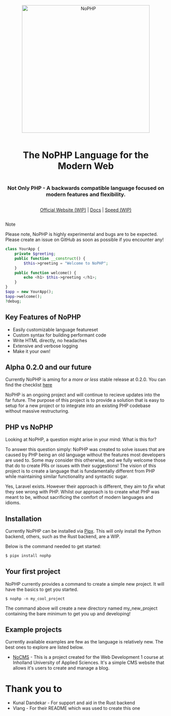 <div align="center" style="display:grid;place-items:center;">
<p>
    <a href="https://nophp.framer.website/" target="_blank"><img width="400" src="https://framerusercontent.com/images/NanQ9Rq0puTaTJZFdmoqv3WVlY.png" alt="NoPHP"></a>
</p>
<h1>The NoPHP Language for the Modern Web</h1>
<h3>Not Only PHP - A backwards compatible language focused on modern features and flexibility.</h3>

[Official Website (WIP)](https://nophp.framer.website/) 
| [Docs](https://testing.lonk.cloud/docs) 
| [Speed (WIP)]()
</div>

> [!NOTE]
> Please note, NoPHP is highly experimental and bugs are to be expected. Please create an issue on GitHub as soon as possible if you encounter any!

```php
class YourApp {
    private $greeting;
    public function __construct() {
        $this->greeting = "Welcome to NoPHP";
    } 
    public function welcome() {
        echo <h1> $this->greeting </h1>;
    }
}
$app = new YourApp();
$app->welcome();
?debug;
```

## Key Features of NoPHP
- Easily customizable language featureset
- Custom syntax for building performant code
- Write HTML directly, no headaches
- Extensive and verbose logging
- Make it your own!

## Alpha 0.2.0 and our future
Currently NoPHP is aming for a *more or less* stable release at 0.2.0. You can find the checklist [here](https://github.com/ByteForIT/NoPHP/pull/1)

NoPHP is an ongoing project and will continue to recieve updates into the far future. The purpose of this project is to provide a solution that is easy to setup for a new project or to integrate into an existing PHP codebase without massive restructuring. 

## PHP vs NoPHP
Looking at NoPHP, a question might arise in your mind: What is this for?

To answer this question simply:
NoPHP was created to solve issues that are caused by PHP being an old language
without the features most developers are used to. Some may consider this otherwise, and we fully welcome those that do to create PRs or issues with their suggestions!
The vision of this project is to create a language that is fundamentally different from PHP
while maintaining similar functionality and syntactic sugar.

Yes, Laravel exists. However their approach is different, they aim to *fix* what they
see wrong with PHP. Whilst our approach is to create what PHP was meant to be, without
sacrificing the comfort of modern languages and idioms.

## Installation
Currently NoPHP can be installed via [Pipx](https://github.com/pypa/pipx). This will only install the Python backend, others, such as the Rust backend, are a WIP. 

Below is the command needed to get started:
```bash
$ pipx install nophp
```

## Your first project
NoPHP currently provides a command to create a simple new project. It will have the basics to get you started.
```$
$ nophp -n my_cool_project
```
The command above will create a new directory named my_new_project containing the bare minimum to get you up and developing!

## Example projects
Currently available examples are few as the language is relatively new. The best ones to explore are listed below.
- [NoCMS](https://github.com/HUSKI3/NoCMS) - This is a project created for the Web Development 1 course at Inholland University of Applied Sciences. It's a simple CMS website that allows it's users to create and manage a blog. 

# Thank you to
- Kunal Dandekar - For support and aid in the Rust backend
- Vlang - For their README which was used to create this one
